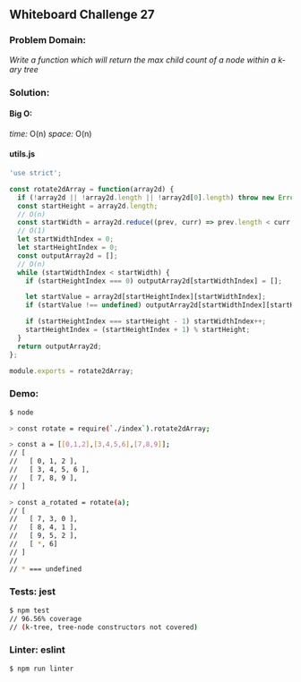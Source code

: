 ## Whiteboard Challenge 27

### Problem Domain:

*Write a function which will return the max child count of a node within a k-ary tree*

### Solution:

#### Big O:
*time:* O(n)
*space:* O(n)

#### utils.js
```js
'use strict';

const rotate2dArray = function(array2d) {
  if (!array2d || !array2d.length || !array2d[0].length) throw new Error(`Error: Invalid input: ${array2d}`);
  const startHeight = array2d.length;
  // O(n)
  const startWidth = array2d.reduce((prev, curr) => prev.length < curr.length ? curr : prev).length;
  // O(1)
  let startWidthIndex = 0;
  let startHeightIndex = 0;
  const outputArray2d = [];
  // O(n)
  while (startWidthIndex < startWidth) {
    if (startHeightIndex === 0) outputArray2d[startWidthIndex] = [];

    let startValue = array2d[startHeightIndex][startWidthIndex];
    if (startValue !== undefined) outputArray2d[startWidthIndex][startHeight - startHeightIndex - 1] = startValue;

    if (startHeightIndex === startHeight - 1) startWidthIndex++;
    startHeightIndex = (startHeightIndex + 1) % startHeight;
  }
  return outputArray2d;
};

module.exports = rotate2dArray;
```

### Demo:

```sh
$ node

> const rotate = require(`./index`).rotate2dArray;

> const a = [[0,1,2],[3,4,5,6],[7,8,9]];
// [
//   [ 0, 1, 2 ],
//   [ 3, 4, 5, 6 ],
//   [ 7, 8, 9 ],
// ]

> const a_rotated = rotate(a);
// [
//   [ 7, 3, 0 ],
//   [ 8, 4, 1 ],
//   [ 9, 5, 2 ],
//   [ *, 6]
// ]
//
// * === undefined


```

### Tests: jest

```sh
$ npm test
// 96.56% coverage
// (k-tree, tree-node constructors not covered)
```

### Linter: eslint

```sh
$ npm run linter
```
